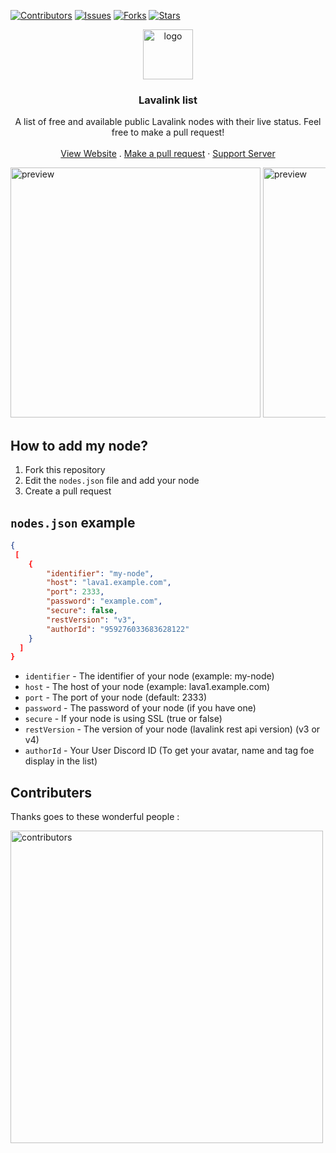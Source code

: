 [![Contributors][contributors-shield]][contributors-url]
[![Issues][issues-shield]][issues-url]
[![Forks][forks-shield]][forks-url]
[![Stars][stars-shield]][stars-url]

<!-- jumbotron with links -->
<div align="center">
  <a href="https://lavalink.appujet.site/">
    <img src="https://raw.githubusercontent.com/appujet/lavalink-list/main/assets/logo.png" alt="logo" width="80" height="80">
  </a>
  <h3 align="center">Lavalink list</h3>
  <p align="center">
    A list of free and available public Lavalink nodes with their live status. Feel free to make a pull request!
    <br />
    <br />
    <a href="https://lavalink.appujet.site/">View Website</a>
    .
    <a href="https://github.com/appujet/lavalink-list/pulls">Make a pull request</a>
    ·
    <a href="https://discord.gg/atS9JVKVne">Support Server</a>
  </p>
</div>

<!-- website preview using i frames -->
<div style="overflow-x: auto; white-space: nowrap;">
  <img src="https://raw.githubusercontent.com/appujet/lavalink-list/main/assets/non-ssl.png" alt="preview" width="400">
  <img src="https://raw.githubusercontent.com/appujet/lavalink-list/main/assets/ssl.png" alt="preview" width="400">
  <img src="https://raw.githubusercontent.com/appujet/lavalink-list/main/assets/faq.png" alt="preview" width="400">
  <img src="https://raw.githubusercontent.com/appujet/lavalink-list/main/assets/home.png" alt="preview" width="400">
</div>

<!-- how to add my node -->
## How to add my node?

1. Fork this repository
2. Edit the `nodes.json` file and add your node
3. Create a pull request
<!-- nodes.json example -->
## `nodes.json` example

```json
{
 [
    {
        "identifier": "my-node",
        "host": "lava1.example.com",
        "port": 2333,
        "password": "example.com",
        "secure": false,
        "restVersion": "v3",
        "authorId": "959276033683628122"
    }
  ]
}
```

- `identifier` - The identifier of your node (example: my-node)
- `host` - The host of your node (example: lava1.example.com)
- `port` - The port of your node (default: 2333)
- `password` - The password of your node (if you have one)
- `secure` - If your node is using SSL (true or false)
- `restVersion` - The version of your node (lavalink rest api version) (v3 or v4)
- `authorId` - Your User Discord ID (To get your avatar, name and tag foe display in the list)

## Contributers

Thanks goes to these wonderful people :

<a href="https://github.com/appujet/lavalink-list/graphs/contributors">
  <img src="https://contrib.rocks/image?repo=appujet/lavalink-list" alt="contributors" width="500" />
</a>

<!-- links -->
[contributors-shield]: https://img.shields.io/github/contributors/appujet/lavalink-list.svg?style=for-the-badge
[issues-shield]: https://img.shields.io/github/issues/appujet/lavalink-list.svg?style=for-the-badge
[forks-shield]: https://img.shields.io/github/forks/appujet/lavalink-list.svg?style=for-the-badge
[stars-shield]: https://img.shields.io/github/stars/appujet/lavalink-list.svg?style=for-the-badge

[contributors-url]: https://github.com/appujet/lavalink-list/graphs/contributors
[issues-url]:  https://github.com/appujet/lavalink-list/issues
[forks-url]:  https://github.com/appujet/lavalink-list/network/members
[stars-url]:  https://github.com/appujet/lavalink-list/stargazers
